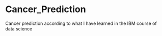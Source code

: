 # Cancer_Prediction
Cancer prediction according to what I have learned in the IBM course of data science
